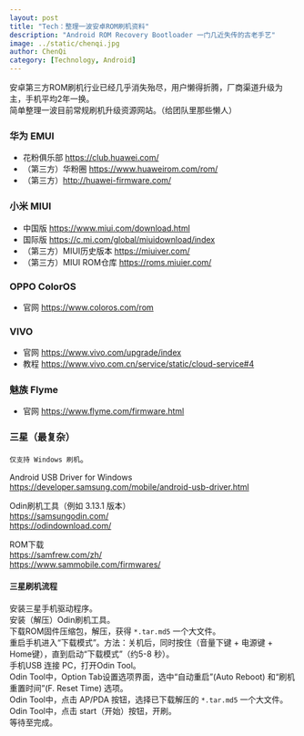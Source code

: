 ```yaml
---
layout: post
title: "Tech：整理一波安卓ROM刷机资料"
description: "Android ROM Recovery Bootloader 一门几近失传的古老手艺"
image: ../static/chenqi.jpg
author: ChenQi
category: [Technology, Android]
---
```


安卓第三方ROM刷机行业已经几乎消失殆尽，用户懒得折腾，厂商渠道升级为主，手机平均2年一换。  
简单整理一波目前常规刷机升级资源网站。（给团队里那些懒人）

### 华为 EMUI

+ 花粉俱乐部 https://club.huawei.com/
+ （第三方）华粉圈 https://www.huaweirom.com/rom/
+ （第三方）http://huawei-firmware.com/

### 小米 MIUI

+ 中国版 https://www.miui.com/download.html
+ 国际版 https://c.mi.com/global/miuidownload/index
+ （第三方）MIUI历史版本 https://miuiver.com/
+ （第三方）MIUI ROM仓库 https://roms.miuier.com/

### OPPO ColorOS

+ 官网 https://www.coloros.com/rom

### VIVO

+ 官网 https://www.vivo.com/upgrade/index
+ 教程 https://www.vivo.com.cn/service/static/cloud-service#4

### 魅族 Flyme

+ 官网 https://www.flyme.com/firmware.html

### 三星（最复杂）

`仅支持 Windows 刷机`。  

Android USB Driver for Windows  
https://developer.samsung.com/mobile/android-usb-driver.html  

Odin刷机工具（例如 3.13.1 版本）  
https://samsungodin.com/  
https://odindownload.com/  

ROM下载  
https://samfrew.com/zh/  
https://www.sammobile.com/firmwares/  

#### 三星刷机流程

安装三星手机驱动程序。  
安装（解压）Odin刷机工具。  
下载ROM固件压缩包，解压，获得 `*.tar.md5` 一个大文件。  
重启手机进入“下载模式”。方法：关机后，同时按住（音量下键 + 电源键 + Home键），直到启动“下载模式”（约5-8 秒）。  
手机USB 连接 PC，打开Odin Tool。  
Odin Tool中，Option Tab设置选项界面，选中“自动重启”(Auto Reboot) 和“刷机重置时间”(F. Reset Time) 选项。  
Odin Tool中，点击 AP/PDA 按钮，选择已下载解压的 `*.tar.md5` 一个大文件。  
Odin Tool中，点击 start（开始）按钮，开刷。  
等待至完成。  
